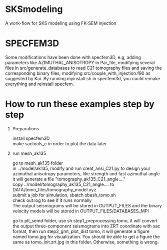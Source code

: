# SKSmodeling
A work-flow for SKS modeling using FK-SEM injection

# SPECFEM3D
Some modifications have been done with specfem3D, e.g, adding parameters like AZIMUTHAL_ANISOTROPY in Par_file, modifying several files in src/generate_databases to read C21 tomography files and saving the corresponding binary files; modifying src/couple_with_injection.f90 as suggested by Kai.
By running myinstall.sh in specfem3d, you could remake everything and reinstall specfem.

# How to run these examples step by step
1. Preparations
   
   install specfem3D \
   make sactools_c in order to plot the data later 
1. run mesh_ak135 

   go to mesh_ak135 folder \
   in ../model/ak135, modify and run creat_ansi_C21.py to design your azimuthal anisotropy parameters, like strength and fast azimuthal angle
   it will generate a file "tomography_ak135_C21_angle...." \
   copy ../model/tomography_ak135_C21_angle.... to DATA/tomo_files/tomography_model.xyz \
   submit a job for simulation, sbatch sbash_tomo.sh \
   check out.log to see if it runs normally \
   The output seismograms will be stored in OUTPUT_FILES and the binary velocity models will be stored in OUTPUT_FILES/DATABASES_MPI 

   go to plt_semd folder, use sh step1_preprocessing tomo, it will convert the output three-component seismograms into ZRT coordinate with sac format, then run step2_gmt_plot_dist tomo, it will generate a figure named tomo.jpg for visualization. You should be able to get a figure the same as tomo_init.zrt.jpg in this folder. Otherwise, something is wrong.

